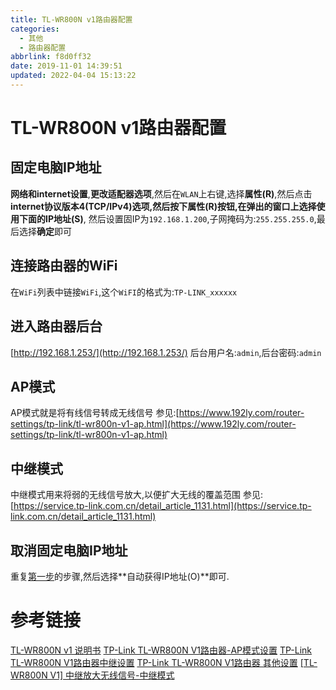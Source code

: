 ```yaml
---
title: TL-WR800N v1路由器配置
categories: 
  - 其他
  - 路由器配置
abbrlink: f8d0ff32
date: 2019-11-01 14:39:51
updated: 2022-04-04 15:13:22
---
```

# TL-WR800N v1路由器配置 
## 固定电脑IP地址
**网络和internet设置**,**更改适配器选项**,然后在`WLAN`上右键,选择**属性(R)**,然后点击**internet协议版本4(TCP/IPv4)**选项,然后按下**属性(R)**按钮,在弹出的窗口上选择**使用下面的IP地址(S)**,
然后设置固IP为`192.168.1.200`,子网掩码为:`255.255.255.0`,最后选择**确定**即可

## 连接路由器的WiFi
在`WiFi`列表中链接`WiFi`,这个`WiFI`的格式为:`TP-LINK_xxxxxx`
## 进入路由器后台
[http://192.168.1.253/](http://192.168.1.253/)
后台用户名:`admin`,后台密码:`admin`

## AP模式
AP模式就是将有线信号转成无线信号
参见:[https://www.192ly.com/router-settings/tp-link/tl-wr800n-v1-ap.html](https://www.192ly.com/router-settings/tp-link/tl-wr800n-v1-ap.html)
## 中继模式
中继模式用来将弱的无线信号放大,以便扩大无线的覆盖范围
参见:[https://service.tp-link.com.cn/detail_article_1131.html](https://service.tp-link.com.cn/detail_article_1131.html)

## 取消固定电脑IP地址
重复[第一步](固定电脑IP地址)的步骤,然后选择**自动获得IP地址(O)**即可.

# 参考链接
[TL-WR800N v1 说明书](https://service.tp-link.com.cn/detail_download_621.html)
[TP-Link TL-WR800N V1路由器-AP模式设置](https://www.192ly.com/router-settings/tp-link/tl-wr800n-v1-ap.html)
[TP-Link TL-WR800N V1路由器中继设置](https://www.192ly.com/router-settings/tp-link/tl-wr800n-v1-repeater.html)
[TP-Link TL-WR800N V1路由器 其他设置](https://www.192ly.com/?s=TP-Link+TL-WR800N+V1%E8%B7%AF%E7%94%B1%E5%99%A8)
[[TL-WR800N V1] 中继放大无线信号-中继模式](https://service.tp-link.com.cn/detail_article_1131.html)
